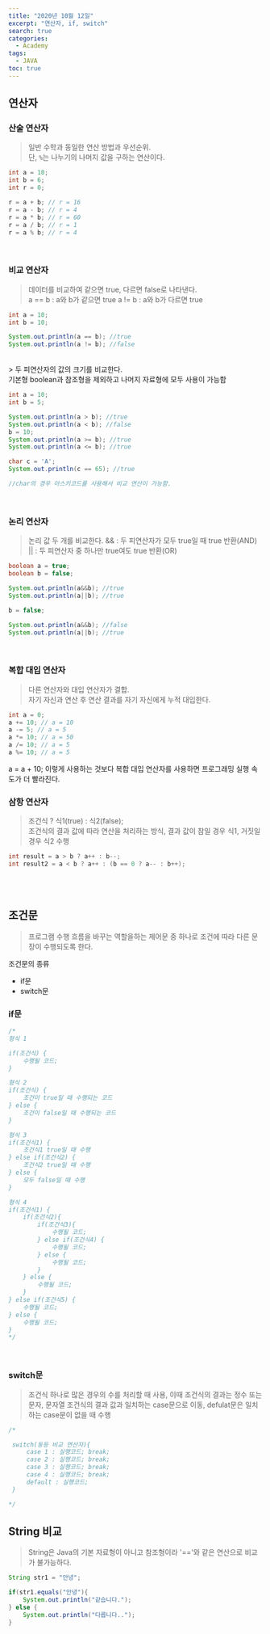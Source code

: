 ```yaml
---
title: "2020년 10월 12일"
excerpt: "연산자, if, switch"
search: true
categories: 
  - Academy
tags: 
  - JAVA
toc: true
---
```


## 연산자
### 산술 연산자
> 일반 수학과 동일한 연산 방법과 우선순위.<br/>
  단, `%`는 나누기의 나머지 값을 구하는 연산이다.

```java
int a = 10;
int b = 6;
int r = 0;

r = a + b; // r = 16
r = a - b; // r = 4
r = a * b; // r = 60
r = a / b; // r = 1
r = a % b; // r = 4
```
<br/>

### 비교 연산자
> 데이터를 비교하여 같으면 true, 다르면 false로 나타낸다.<br/>
a == b : a와 b가 같으면 true
a != b : a와 b가 다르면 true

```java
int a = 10;
int b = 10;

System.out.println(a == b); //true
System.out.println(a != b); //false
```
<br/>
> 두 피연산자의 값의 크기를 비교한다. <br/>
기본형 boolean과 참조형을 제외하고 나머지 자료형에 모두 사용이 가능함

```java
int a = 10;
int b = 5;

System.out.println(a > b); //true
System.out.println(a < b); //false
b = 10;
System.out.println(a >= b); //true
System.out.println(a <= b); //true

char c = 'A';
System.out.println(c == 65); //true

//char의 경우 아스키코드를 사용해서 비교 연산이 가능함.
```
<br/>

### 논리 연산자
> 논리 값 두 개를 비교한다. 
&& : 두 피연산자가 모두 true일 때 true 반환(AND)
|| : 두 피연산자 중 하나만 true여도 true 반환(OR)

```java
boolean a = true;
boolean b = false;

System.out.println(a&&b); //true
System.out.println(a||b); //true

b = false;

System.out.println(a&&b); //false
System.out.println(a||b); //true
```
<br/>

### 복합 대입 연산자
> 다른 연산자와 대입 연산자가 결합.<br/>
자기 자신과 연산 후 연산 결과를 자기 자신에게 누적 대입한다.

```java
int a = 0;
a += 10; // a = 10
a -= 5; // a = 5
a *= 10; // a = 50
a /= 10; // a = 5
a %= 10; // a = 5
```
a = a + 10; 이렇게 사용하는 것보다 복합 대입 연산자를 사용하면 프로그래밍 실행 속도가 더 빨라진다.
<br/>

### 삼항 연산자
> 조건식 ? 식1(true) : 식2(false);<br/>
조건식의 결과 값에 따라 연산을 처리하는 방식, 결과 값이 참일 경우 식1, 거짓일 경우 식2 수행

```java
int result = a > b ? a++ : b--;
int result2 = a < b ? a++ : (b == 0 ? a-- : b++);
```
<br/><br/>

## 조건문
> 프로그램 수행 흐름을 바꾸는 역할을하는 제어문 중 하나로 조건에 따라 다른 문장이 수행되도록 한다.<br/>

조건문의 종류
- if문
- switch문

### if문
```java
/*
형식 1

if(조건식) {
    수행될 코드;
}

형식 2
if(조건식) { 
    조건이 true일 때 수행되는 코드
} else {
    조건이 false일 때 수행되는 코드
}

형식 3
if(조건식1) {
    조건식1 true일 때 수행
} else if(조건식2) {
    조건식2 true일 때 수행
} else {
    모두 false일 때 수행
}

형식 4
if(조건식1) {
    if(조건식2){
        if(조건식3){
            수행될 코드;
        } else if(조건식4) {
            수행될 코드;
        } else {
            수행될 코드;
        }
    } else {
        수행될 코드;
    }
} else if(조건식5) {
    수행될 코드;
} else {
    수행될 코드;
}
*/
```
<br/>

### switch문
> 조건식 하나로 많은 경우의 수를 처리할 때 사용, 이때 조건식의 결과는 정수 또는 문자, 문자열 조건식의 결과 값과 일치하는 case문으로 이동, defulat문은 일치하는 case문이 없을 때 수행

```java
/*

 switch(동등 비교 연산자){
     case 1 : 실행코드; break;
     case 2 : 실행코드; break;
     case 3 : 실행코드; break;
     case 4 : 실행코드; break;
     default : 실행코드;
 }

*/

```

## String 비교
> String은 Java의 기본 자료형이 아니고 참조형이라 '=='와 같은 연산으로 비교가 불가능하다.

```java
String str1 = "안녕";

if(str1.equals("안녕"){
    System.out.println("같습니다.");
} else {
    System.out.println("다릅니다..");
}
```